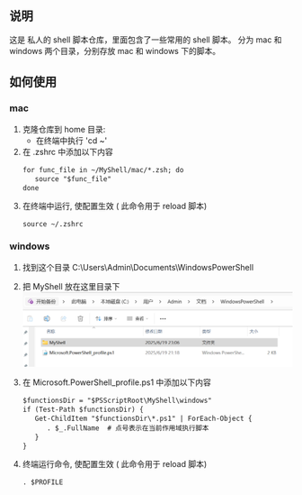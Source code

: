 ## 说明

这是 私人的 shell 脚本仓库，里面包含了一些常用的 shell 脚本。
分为 mac 和 windows 两个目录，分别存放 mac 和 windows 下的脚本。

## 如何使用

### mac

1. 克隆仓库到 home 目录:
   - 在终端中执行 'cd ~'
2. 在 .zshrc 中添加以下内容
   ```shell
   for func_file in ~/MyShell/mac/*.zsh; do
      source "$func_file"
   done
   ```
3. 在终端中运行, 使配置生效 ( 此命令用于 reload 脚本)
   ```shell
   source ~/.zshrc
   ```

### windows

1. 找到这个目录 C:\Users\Admin\Documents\WindowsPowerShell
2. 把 MyShell 放在这里目录下
   ![alt text](assets/README/image.png)

3. 在 Microsoft.PowerShell_profile.ps1 中添加以下内容

   ```shell
   $functionsDir = "$PSScriptRoot\MyShell\windows"
   if (Test-Path $functionsDir) {
      Get-ChildItem "$functionsDir\*.ps1" | ForEach-Object {
         . $_.FullName  # 点号表示在当前作用域执行脚本
      }
   }
   ```

4. 终端运行命令, 使配置生效 ( 此命令用于 reload 脚本)

   ```shell
   . $PROFILE
   ```
